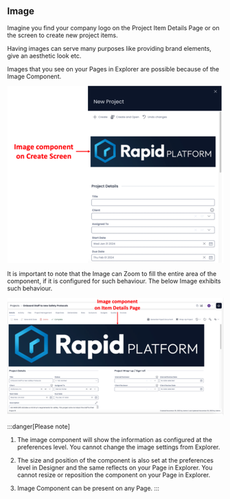 ## Image

Imagine you find your company logo on the Project Item Details Page or on the screen to create new project items.

Having images can serve many purposes like providing brand elements, give an aesthetic look etc.

Images that you see on your Pages in Explorer are possible because of the Image Component.

![Image showing Image Component on Create Screen](<Image Component 1.png>)

It is important to note that the Image can Zoom to fill the entire area of the component, if it is configured for such behaviour. The below Image exhibits such behaviour.

![Image showing Image component on Item Details Page](<Image Component 2.png>)

:::danger[Please note]
1. The image component will show the information as configured at the preferences level. You cannot change the image settings from Explorer.

2. The size and position of the component is also set at the preferences level in Designer and the same reflects on your Page in Explorer. You cannot resize or reposition the component on your Page in Explorer.

3. Image Component can be present on any Page.
:::


